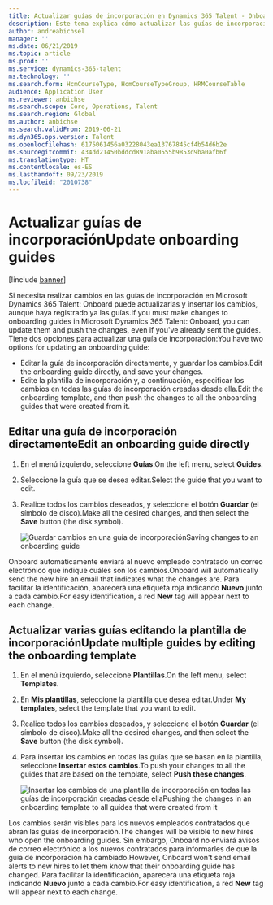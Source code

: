 ```yaml
---
title: Actualizar guías de incorporación en Dynamics 365 Talent - Onboard
description: Este tema explica cómo actualizar las guías de incorporación en Microsoft Dynamics 365 Talent - Onboard y cómo insertar cambios en las guías existentes.
author: andreabichsel
manager: ''
ms.date: 06/21/2019
ms.topic: article
ms.prod: ''
ms.service: dynamics-365-talent
ms.technology: ''
ms.search.form: HcmCourseType, HcmCourseTypeGroup, HRMCourseTable
audience: Application User
ms.reviewer: anbichse
ms.search.scope: Core, Operations, Talent
ms.search.region: Global
ms.author: anbichse
ms.search.validFrom: 2019-06-21
ms.dyn365.ops.version: Talent
ms.openlocfilehash: 6175061456a03228043ea13767845cf4b54d6b2e
ms.sourcegitcommit: 434dd21450bddcd891aba0555b9853d9ba0afb6f
ms.translationtype: HT
ms.contentlocale: es-ES
ms.lasthandoff: 09/23/2019
ms.locfileid: "2010738"
---
```

# <a name="update-onboarding-guides"></a><span data-ttu-id="217f1-103">Actualizar guías de incorporación</span><span class="sxs-lookup"><span data-stu-id="217f1-103">Update onboarding guides</span></span>

[!include [banner](includes/banner.md)]

<span data-ttu-id="217f1-104">Si necesita realizar cambios en las guías de incorporación en Microsoft Dynamics 365 Talent: Onboard puede actualizarlas y insertar los cambios, aunque haya registrado ya las guías.</span><span class="sxs-lookup"><span data-stu-id="217f1-104">If you must make changes to onboarding guides in Microsoft Dynamics 365 Talent: Onboard, you can update them and push the changes, even if you've already sent the guides.</span></span> <span data-ttu-id="217f1-105">Tiene dos opciones para actualizar una guía de incorporación:</span><span class="sxs-lookup"><span data-stu-id="217f1-105">You have two options for updating an onboarding guide:</span></span>

- <span data-ttu-id="217f1-106">Editar la guía de incorporación directamente, y guardar los cambios.</span><span class="sxs-lookup"><span data-stu-id="217f1-106">Edit the onboarding guide directly, and save your changes.</span></span>
- <span data-ttu-id="217f1-107">Edite la plantilla de incorporación y, a continuación, especificar los cambios en todas las guías de incorporación creadas desde ella.</span><span class="sxs-lookup"><span data-stu-id="217f1-107">Edit the onboarding template, and then push the changes to all the onboarding guides that were created from it.</span></span>

## <a name="edit-an-onboarding-guide-directly"></a><span data-ttu-id="217f1-108">Editar una guía de incorporación directamente</span><span class="sxs-lookup"><span data-stu-id="217f1-108">Edit an onboarding guide directly</span></span>

1. <span data-ttu-id="217f1-109">En el menú izquierdo, seleccione **Guías**.</span><span class="sxs-lookup"><span data-stu-id="217f1-109">On the left menu, select **Guides**.</span></span>
2. <span data-ttu-id="217f1-110">Seleccione la guía que se desea editar.</span><span class="sxs-lookup"><span data-stu-id="217f1-110">Select the guide that you want to edit.</span></span>
3. <span data-ttu-id="217f1-111">Realice todos los cambios deseados, y seleccione el botón **Guardar** (el símbolo de disco).</span><span class="sxs-lookup"><span data-stu-id="217f1-111">Make all the desired changes, and then select the **Save** button (the disk symbol).</span></span>

    ![[<span data-ttu-id="217f1-112">Guardar cambios en una guía de incorporación</span><span class="sxs-lookup"><span data-stu-id="217f1-112">Saving changes to an onboarding guide</span></span>](./media/onboard-save.png)](./media/onboard-save.png)

<span data-ttu-id="217f1-113">Onboard automáticamente enviará al nuevo empleado contratado un correo electrónico que indique cuáles son los cambios.</span><span class="sxs-lookup"><span data-stu-id="217f1-113">Onboard will automatically send the new hire an email that indicates what the changes are.</span></span> <span data-ttu-id="217f1-114">Para facilitar la identificación, aparecerá una etiqueta roja indicando **Nuevo** junto a cada cambio.</span><span class="sxs-lookup"><span data-stu-id="217f1-114">For easy identification, a red **New** tag will appear next to each change.</span></span>

## <a name="update-multiple-guides-by-editing-the-onboarding-template"></a><span data-ttu-id="217f1-115">Actualizar varias guías editando la plantilla de incorporación</span><span class="sxs-lookup"><span data-stu-id="217f1-115">Update multiple guides by editing the onboarding template</span></span>

1. <span data-ttu-id="217f1-116">En el menú izquierdo, seleccione **Plantillas**.</span><span class="sxs-lookup"><span data-stu-id="217f1-116">On the left menu, select **Templates**.</span></span>
2. <span data-ttu-id="217f1-117">En **Mis plantillas**, seleccione la plantilla que desea editar.</span><span class="sxs-lookup"><span data-stu-id="217f1-117">Under **My templates**, select the template that you want to edit.</span></span>
3. <span data-ttu-id="217f1-118">Realice todos los cambios deseados, y seleccione el botón **Guardar** (el símbolo de disco).</span><span class="sxs-lookup"><span data-stu-id="217f1-118">Make all the desired changes, and then select the **Save** button (the disk symbol).</span></span>
4. <span data-ttu-id="217f1-119">Para insertar los cambios en todas las guías que se basan en la plantilla, seleccione **Insertar estos cambios**.</span><span class="sxs-lookup"><span data-stu-id="217f1-119">To push your changes to all the guides that are based on the template, select **Push these changes**.</span></span>

    ![[<span data-ttu-id="217f1-120">Insertar los cambios de una plantilla de incorporación en todas las guías de incorporación creadas desde ella</span><span class="sxs-lookup"><span data-stu-id="217f1-120">Pushing the changes in an onboarding template to all guides that were created from it</span></span>](./media/onboard-push-changes.png)](./media/onboard-push-changes.png)

<span data-ttu-id="217f1-121">Los cambios serán visibles para los nuevos empleados contratados que abran las guías de incorporación.</span><span class="sxs-lookup"><span data-stu-id="217f1-121">The changes will be visible to new hires who open the onboarding guides.</span></span> <span data-ttu-id="217f1-122">Sin embargo, Onboard no enviará avisos de correo electrónico a los nuevos contratados para informarles de que la guía de incorporación ha cambiado.</span><span class="sxs-lookup"><span data-stu-id="217f1-122">However, Onboard won't send email alerts to new hires to let them know that their onboarding guide has changed.</span></span> <span data-ttu-id="217f1-123">Para facilitar la identificación, aparecerá una etiqueta roja indicando **Nuevo** junto a cada cambio.</span><span class="sxs-lookup"><span data-stu-id="217f1-123">For easy identification, a red **New** tag will appear next to each change.</span></span> 
